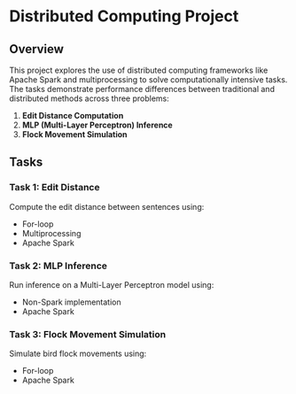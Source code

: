# Distributed Computing Project  

## Overview  

This project explores the use of distributed computing frameworks like Apache Spark and multiprocessing to solve computationally intensive tasks. The tasks demonstrate performance differences between traditional and distributed methods across three problems:  

1. **Edit Distance Computation**  
2. **MLP (Multi-Layer Perceptron) Inference**  
3. **Flock Movement Simulation**  

## Tasks  

### Task 1: Edit Distance  
Compute the edit distance between sentences using:  
- For-loop  
- Multiprocessing  
- Apache Spark  

### Task 2: MLP Inference  
Run inference on a Multi-Layer Perceptron model using:  
- Non-Spark implementation  
- Apache Spark  

### Task 3: Flock Movement Simulation  
Simulate bird flock movements using:  
- For-loop  
- Apache Spark  
